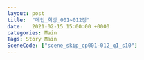 ```yaml
---
layout: post
title:  "메인_회상_001~012장"
date:   2021-02-15 15:00:00 +0000
categories: Main
Tags: Story Main
SceneCode: ["scene_skip_cp001-012_q1_s10"]
---
```

